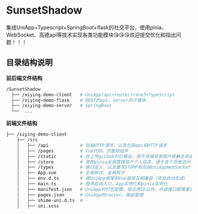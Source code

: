 # SunsetShadow
集成UniApp+Typescript+SpringBoot+flask的社交平台，使用pinia、WebSocket、高德api等技术实现各类功能模块😘😘😘欢迎提交优化和指出问题！！！

## 目录结构说明
**前后端文件结构**
```bash
/SunsetShadow
  ├── /xiying-demo-client   # UniApp(api+router)+Vue3+TypeScript
  ├── /xiying-demo-flask    # BERT的api，server的子模块
  ├── /xiying-demo-server   # SpringBoot
  └──  ...
```

**前端文件结构**
```bash
├── /xiying-demo-client
    ├── /src
    │   ├── /api            # 包装HTTP请求，以及包装api和HTTP请求
    │   ├── /pages          # Vue代码，页面级组件
    │   ├── /static         # 在上传github时已略去，用于存储背景图片等静态资源，可自定义
    │   ├── /store          # 使用pinia全局管理用户个人信息，便于各个页面访问
    │   ├── /types          # 接口定义，以及重写STOMP和包装UniAppWebSocket
    │   ├── App.vue         # 全局样式，全局钩子
    │   ├── env.d.ts        # 使UniApp框架和Vue框架互相兼容（项目自动生成）
    │   ├── main.ts         # 程序启动入口，App实例化和pinia实例化
    │   ├── manifest.json   # UniApp的打包配置，除应用ID以外，外部接口都需要自己重新申请
    │   ├── pages.json      # UniApp的router，路由管理
    │   ├── shime-uni.d.ts  # 
    │   ├── uni.scss
    
    




